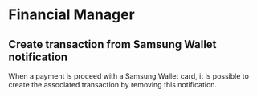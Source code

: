 Financial Manager
=================

Create transaction from Samsung Wallet notification
---------------------------------------------------

When a payment is proceed with a Samsung Wallet card, it is possible to create the associated transaction by removing this notification. 
